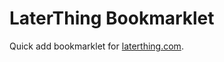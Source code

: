 LaterThing Bookmarklet
======================

Quick add bookmarklet for [laterthing.com](http://laterthing.com).
